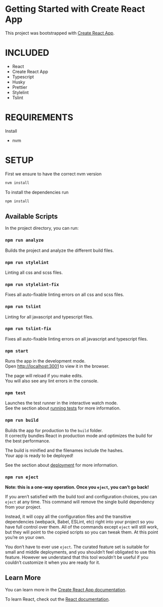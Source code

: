 # Getting Started with Create React App

This project was bootstrapped with [Create React App](https://github.com/facebook/create-react-app).

# INCLUDED
- React
- Create React App
- Typescript
- Husky
- Prettier
- Stylelint
- Tslint

# REQUIREMENTS

Install

- nvm

# SETUP

First we ensure to have the correct nvm version

```bash
nvm install
```

To install the dependencies run

```bash
npm install
```

## Available Scripts

In the project directory, you can run:

### `npm run analyze`

Builds the project and analyze the different build files.<br />

### `npm run stylelint`

Linting all css and scss files.<br />

### `npm run stylelint-fix`

Fixes all auto-fixable linting errors on all css and scss files.<br />

### `npm run tslint`

Linting for all javascript and typescript files.<br />

### `npm run tslint-fix`

Fixes all auto-fixable linting errors on all javascript and typescript files.<br />

### `npm start`

Runs the app in the development mode.\
Open [http://localhost:3001](http://localhost:3001) to view it in the browser.

The page will reload if you make edits.\
You will also see any lint errors in the console.

### `npm test`

Launches the test runner in the interactive watch mode.\
See the section about [running tests](https://facebook.github.io/create-react-app/docs/running-tests) for more information.

### `npm run build`

Builds the app for production to the `build` folder.\
It correctly bundles React in production mode and optimizes the build for the best performance.

The build is minified and the filenames include the hashes.\
Your app is ready to be deployed!

See the section about [deployment](https://facebook.github.io/create-react-app/docs/deployment) for more information.

### `npm run eject`

**Note: this is a one-way operation. Once you `eject`, you can’t go back!**

If you aren’t satisfied with the build tool and configuration choices, you can `eject` at any time. This command will remove the single build dependency from your project.

Instead, it will copy all the configuration files and the transitive dependencies (webpack, Babel, ESLint, etc) right into your project so you have full control over them. All of the commands except `eject` will still work, but they will point to the copied scripts so you can tweak them. At this point you’re on your own.

You don’t have to ever use `eject`. The curated feature set is suitable for small and middle deployments, and you shouldn’t feel obligated to use this feature. However we understand that this tool wouldn’t be useful if you couldn’t customize it when you are ready for it.

## Learn More

You can learn more in the [Create React App documentation](https://facebook.github.io/create-react-app/docs/getting-started).

To learn React, check out the [React documentation](https://reactjs.org/).
